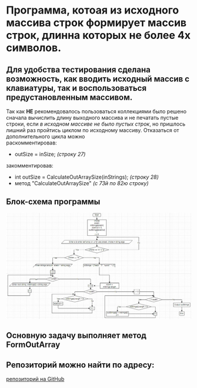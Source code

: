 # Программа, котоая из исходного массива строк формирует массив строк, длинна которых не более 4х символов.
## Для удобства тестирования сделана возможность, как вводить исходный массив с клавиатуры, так и воспользоваться предустановленным массивом.
Так как **НЕ** рекомендовалось пользоваться коллекциями было решено сначала вычислить длину выходного массива и не печатать пустые строки, если *в исходном массиве не было пустых строк*, но пришлось лишний раз пройтись циклом по исходному массиву.
Отказаться от дополнительного цикла можно  
 раскомментировав:
 * outSize = inSize; *(строку 27)*   

 закомментировав:
 * int outSize = CalculateOutArraySize(inStrings); *(строку 28)*
 * метод "CalculateOutArraySize" *(с 73й по 82ю строку)*
 ## Блок-схема программы
 ![Блок-схема программы](scheme.jpg)
 ## Основную задачу выполняет метод **FormOutArray**
## Репозиторий можно найти по адресу:  
[репозиторий на GitHub](https://github.com/YuriyBer/gb)